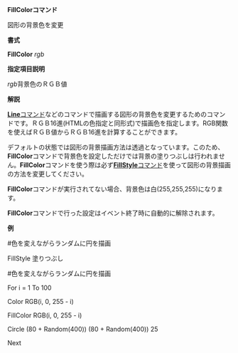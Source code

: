 **FillColorコマンド**

図形の背景色を変更

**書式**

**FillColor** *rgb*

**指定項目説明**

*rgb*背景色のＲＧＢ値

**解説**

[**Line**コマンド](Lineコマンド.md)などのコマンドで描画する図形の背景色を変更するためのコマンドです。ＲＧＢ16進(HTMLの色指定と同形式)で描画色を指定します。RGB関数を使えばＲＧＢ値からＲＧＢ16進を計算することができます。

デフォルトの状態では図形の背景描画方法は透過となっています。このため、**FillColor**コマンドで背景色を設定しただけでは背景の塗りつぶしは行われません。**FillColor**コマンドを使う際は必ず[**FillStyle**コマンド](FillStyleコマンド.md)を使って図形の背景描画の方法を変更してください。

**FillColor**コマンドが実行されてない場合、背景色は白(255,255,255)になります。

**FillColor**コマンドで行った設定はイベント終了時に自動的に解除されます。

**例**

#色を変えながらランダムに円を描画

FillStyle 塗りつぶし

#色を変えながらランダムに円を描画

For i = 1 To 100

Color RGB(i, 0, 255 - i)

FillColor RGB(i, 0, 255 - i)

Circle (80 + Random(400)) (80 + Random(400)) 25

Next
